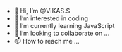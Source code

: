 - 👋 Hi, I’m @VIKAS.S
- 👀 I’m interested in coding
- 🌱 I’m currently learning JavaScript
- 💞️ I’m looking to collaborate on ...
- 📫 How to reach me ...

<!---
VIKASSAMVEL/VIKASSAMVEL is a ✨ special ✨ repository because its `README.md` (this file) appears on your GitHub profile.
You can click the Preview link to take a look at your changes.
--->
